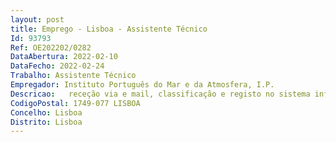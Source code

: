 ```yaml
--- 
layout: post
title: Emprego - Lisboa - Assistente Técnico
Id: 93793
Ref: OE202202/0282
DataAbertura: 2022-02-10
DataFecho: 2022-02-24
Trabalho: Assistente Técnico
Empregador: Instituto Português do Mar e da Atmosfera, I.P.
Descricao:   receção via e mail, classificação e registo no sistema informático de pedidos de clientes e devido encaminhamento para processamento do pedido   pedido de emissão de fatura de serviços prestados pelo IPMA   arquivo da documentação no âmbito de procedimentos da DivPC   atendimento telefónico.
CodigoPostal: 1749-077 LISBOA
Concelho: Lisboa
Distrito: Lisboa
--- 
```

